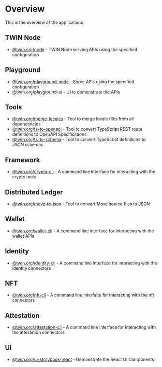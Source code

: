 # Overview

This is the overview of the applications.

## TWIN Node

- [@twin.org/node](pkgs/node/apps/node/index.md) - TWIN Node serving APIs using the specified configuration

## Playground

- [@twin.org/playground-node](pkgs/playground/apps/playground-node/index.md) - Serve APIs using the specified configuration
- [@twin.org/playground-ui](pkgs/playground/apps/playground-ui/index.md) - UI to demonstrate the APIs

## Tools

- [@twin.org/merge-locales](pkgs/tools/apps/merge-locales/index.md) - Tool to merge locale files from all dependencies
- [@twin.org/ts-to-openapi](pkgs/tools/apps/ts-to-openapi/index.md) - Tool to convert TypeScript REST route definitions to OpenAPI Specifications
- [@twin.org/ts-to-schema](pkgs/tools/apps/ts-to-schema/index.md) - Tool to convert TypeScript definitions to JSON schemas

## Framework

- [@twin.org/crypto-cli](pkgs/framework/apps/crypto-cli/index.md) - A command line interface for interacting with the crypto tools

## Distributed Ledger

- [@twin.org/move-to-json](pkgs/dlt/apps/move-to-json/index.md) - Tool to convert Move source files to JSON

## Wallet

- [@twin.org/wallet-cli](pkgs/wallet/apps/wallet-cli/index.md) - A command line interface for interacting with the wallet APIs

## Identity

- [@twin.org/identity-cli](pkgs/identity/apps/identity-cli/index.md) - A command line interface for interacting with the identity connectors

## NFT

- [@twin.org/nft-cli](pkgs/nft/apps/nft-cli/index.md) - A command line interface for interacting with the nft connectors

## Attestation

- [@twin.org/attestation-cli](pkgs/attestation/apps/attestation-cli/index.md) - A command line interface for interacting with the attestation connectors

## UI

- [@twin.org/ui-storybook-react](pkgs/ui/apps/ui-storybook-react/index.md) - Demonstrate the React UI Components
